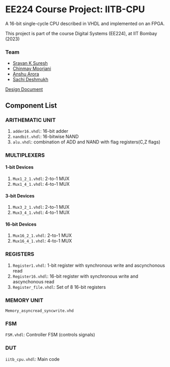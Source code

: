 # EE224 Course Project: IITB-CPU
A 16-bit single-cycle CPU described in VHDL and implemented on an FPGA.

This project is part of the course Digital Systems (EE224), at IIT Bombay (2023)

### Team
* [Sravan K Suresh](https://github.com/SRAVAN-IITB)
* [Chinmay Moorjani](https://github.com/krimsonscorpio-manga)
* [Anshu Arora](https://github.com/AroraAnshu26)
* [Sachi Deshmukh](https://github.com/Sachi-Deshmukh)

[Design Document](/DesignReport.pdf)

## Component List

### ARITHEMATIC UNIT
1. `adder16.vhdl`: 16-bit adder
2. `nandbit.vhdl`: 16-bitwise NAND
3. `alu.vhdl`: combination of ADD and NAND with flag registers(C,Z flags)

### MULTIPLEXERS
#### 1-bit Devices
1. `Mux1_2_1.vhdl`: 2-to-1 MUX
2. `Mux1_4_1.vhdl`: 4-to-1 MUX
#### 3-bit Devices
1. `Mux3_2_1.vhdl`: 2-to-1 MUX
2. `Mux3_4_1.vhdl`: 4-to-1 MUX
#### 16-bit Devices
1. `Mux16_2_1.vhdl`: 2-to-1 MUX
2. `Mux16_4_1.vhdl`: 4-to-1 MUX

### REGISTERS
1. `Register1.vhdl`: 1-bit register with synchronous write and ascynchonous read
2. `Register16.vhdl`: 16-bit register with synchronous write and ascynchonous read
3. `Register_file.vhdl`: Set of 8 16-bit registers

### MEMORY UNIT
`Memory_asyncread_syncwrite.vhd`

### FSM
`FSM.vhdl`: Controller FSM (controls signals)

### DUT
`iitb_cpu.vhdl`: Main code

